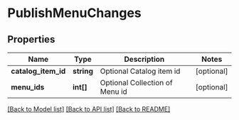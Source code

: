 # PublishMenuChanges

## Properties
Name | Type | Description | Notes
------------ | ------------- | ------------- | -------------
**catalog_item_id** | **string** | Optional Catalog item id | [optional] 
**menu_ids** | **int[]** | Optional Collection of Menu id | [optional] 

[[Back to Model list]](../README.md#documentation-for-models) [[Back to API list]](../README.md#documentation-for-api-endpoints) [[Back to README]](../README.md)


